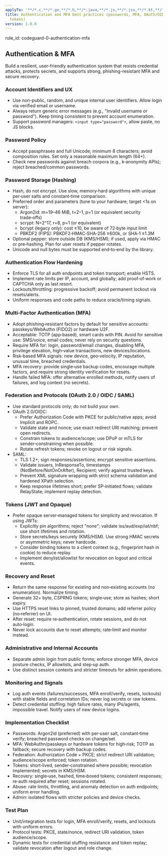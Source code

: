 ```yaml
---
applyTo: '**/*.c,**/*.go,**/*.h,**/*.java,**/*.js,**/*.jsx,**/*.kt,**/*.kts,**/*.m,**/*.mjs,**/*.php,**/*.py,**/*.pyi,**/*.pyx,**/*.rb,**/*.swift,**/*.ts,**/*.tsx'
title: Authentication and MFA best practices (passwords, MFA, OAuth/OIDC, SAML, recovery,
  tokens)
version: 1.0.0
---
```


rule_id: codeguard-0-authentication-mfa

## Authentication & MFA

Build a resilient, user-friendly authentication system that resists credential attacks, protects secrets, and supports strong, phishing-resistant MFA and secure recovery.

### Account Identifiers and UX
- Use non-public, random, and unique internal user identifiers. Allow login via verified email or username.
- Always return generic error messages (e.g., "Invalid username or password"). Keep timing consistent to prevent account enumeration.
- Support password managers: `<input type="password">`, allow paste, no JS blocks.

### Password Policy
- Accept passphrases and full Unicode; minimum 8 characters; avoid composition rules. Set only a reasonable maximum length (64+).
- Check new passwords against breach corpora (e.g., k‑anonymity APIs); reject breached/common passwords.

### Password Storage (Hashing)
- Hash, do not encrypt. Use slow, memory‑hard algorithms with unique per‑user salts and constant‑time comparison.
- Preferred order and parameters (tune to your hardware; target <1s on server):
  - Argon2id: m=19–46 MiB, t=2–1, p=1 (or equivalent security trade‑offs)
  - scrypt: N=2^17, r=8, p=1 (or equivalent)
  - bcrypt (legacy only): cost ≥10, be aware of 72‑byte input limit
  - PBKDF2 (FIPS): PBKDF2‑HMAC‑SHA‑256 ≥600k, or SHA‑1 ≥1.3M
- Optional pepper: store outside DB (KMS/HSM); if used, apply via HMAC or pre‑hashing. Plan for user resets if pepper rotates.
- Unicode and null bytes must be supported end‑to‑end by the library.

### Authentication Flow Hardening
- Enforce TLS for all auth endpoints and token transport; enable HSTS.
- Implement rate limits per IP, account, and globally; add proof‑of‑work or CAPTCHA only as last resort.
- Lockouts/throttling: progressive backoff; avoid permanent lockout via resets/alerts.
- Uniform responses and code paths to reduce oracle/timing signals.

### Multi‑Factor Authentication (MFA)
- Adopt phishing‑resistant factors by default for sensitive accounts: passkeys/WebAuthn (FIDO2) or hardware U2F.
- Acceptable: TOTP (app‑based), smart cards with PIN. Avoid for sensitive use: SMS/voice, email codes; never rely on security questions.
- Require MFA for: login, password/email changes, disabling MFA, privilege elevation, high‑value transactions, new devices/locations.
- Risk‑based MFA signals: new device, geo‑velocity, IP reputation, unusual time, breached credentials.
- MFA recovery: provide single‑use backup codes, encourage multiple factors, and require strong identity verification for resets.
- Handle failed MFA: offer alternative enrolled methods, notify users of failures, and log context (no secrets).

### Federation and Protocols (OAuth 2.0 / OIDC / SAML)
- Use standard protocols only; do not build your own.
- OAuth 2.0/OIDC:
  - Prefer Authorization Code with PKCE for public/native apps; avoid Implicit and ROPC.
  - Validate state and nonce; use exact redirect URI matching; prevent open redirects.
  - Constrain tokens to audience/scope; use DPoP or mTLS for sender‑constraining when possible.
  - Rotate refresh tokens; revoke on logout or risk signals.
- SAML:
  - TLS 1.2+; sign responses/assertions; encrypt sensitive assertions.
  - Validate issuers, InResponseTo, timestamps (NotBefore/NotOnOrAfter), Recipient; verify against trusted keys.
  - Prevent XML signature wrapping with strict schema validation and hardened XPath selection.
  - Keep response lifetimes short; prefer SP‑initiated flows; validate RelayState; implement replay detection.

### Tokens (JWT and Opaque)
- Prefer opaque server‑managed tokens for simplicity and revocation. If using JWTs:
  - Explicitly pin algorithms; reject "none"; validate iss/aud/exp/iat/nbf; use short lifetimes and rotation.
  - Store secrets/keys securely (KMS/HSM). Use strong HMAC secrets or asymmetric keys; never hardcode.
  - Consider binding tokens to a client context (e.g., fingerprint hash in cookie) to reduce replay.
  - Implement denylist/allowlist for revocation on logout and critical events.

### Recovery and Reset
- Return the same response for existing and non‑existing accounts (no enumeration). Normalize timing.
- Generate 32+ byte, CSPRNG tokens; single‑use; store as hashes; short expiry.
- Use HTTPS reset links to pinned, trusted domains; add referrer policy (no‑referrer) on UI.
- After reset: require re‑authentication, rotate sessions, and do not auto‑login.
- Never lock accounts due to reset attempts; rate‑limit and monitor instead.

### Administrative and Internal Accounts
- Separate admin login from public forms; enforce stronger MFA, device posture checks, IP allowlists, and step‑up auth.
- Use distinct session contexts and stricter timeouts for admin operations.

### Monitoring and Signals
- Log auth events (failures/successes, MFA enroll/verify, resets, lockouts) with stable fields and correlation IDs; never log secrets or raw tokens.
- Detect credential stuffing: high failure rates, many IPs/agents, impossible travel. Notify users of new device logins.

### Implementation Checklist
- Passwords: Argon2id (preferred) with per‑user salt, constant‑time verify; breached password checks on change/set.
- MFA: WebAuthn/passkeys or hardware tokens for high‑risk; TOTP as fallback; secure recovery with backup codes.
- Federation: Authorization Code + PKCE; strict redirect URI validation; audience/scope enforced; token rotation.
- Tokens: short‑lived, sender‑constrained where possible; revocation implemented; secrets in KMS/HSM.
- Recovery: single‑use, hashed, time‑boxed tokens; consistent responses; re‑auth required after reset; sessions rotated.
- Abuse: rate limits, throttling, and anomaly detection on auth endpoints; uniform error handling.
- Admin: isolated flows with stricter policies and device checks.

### Test Plan
- Unit/integration tests for login, MFA enroll/verify, resets, and lockouts with uniform errors.
- Protocol tests: PKCE, state/nonce, redirect URI validation, token audience/scope.
- Dynamic tests for credential stuffing resistance and token replay; validate revocation after logout and role change.
